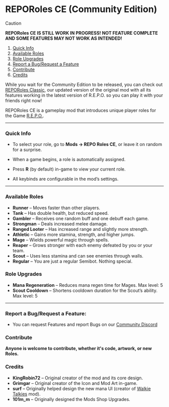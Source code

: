 # REPORoles CE (Community Edition)

> [!CAUTION]
> **REPORoles CE IS STILL WORK IN PROGRESS! NOT FEATURE COMPLETE AND SOME FEATURES MAY NOT WORK AS INTENDED!**

<ol>
  <li><a href="#quick-info">Quick Info</a></li>
  <li><a href="#available-roles">Available Roles</a></li>
  <li><a href="#role-upgrades">Role Upgrades</a></li>
  <li><a href="#report-a-bugrequest-a-feature">Report a Bug/Request a Feature</a></li>
  <li><a href="#contribute">Contribute</a></li>
  <li><a href="#credits">Credits</a></li>
</ol>

While you wait for the Community Edition to be released, you can check out [REPORoles Classic](https://thunderstore.io/c/repo/p/R3Labs/REPORoles_Classic/), our updated version of the original mod with all its features working in the latest version of R.E.P.O. so you can play it with your friends right now!

REPORoles CE is a gameplay mod that introduces unique player roles for the Game [R.E.P.O.](https://store.steampowered.com/app/3241660/REPO/).

---
### Quick Info

- To select your role, go to **Mods → REPO Roles CE**, or leave it on random for a surprise.

- When a game begins, a role is automatically assigned.

- Press **R** (by default) in-game to view your current role.

- All keybinds are configurable in the mod’s settings.

---
### Available Roles

- **Runner** – Moves faster than other players.
- **Tank** – Has double health, but reduced speed.
- **Gambler** – Receives one random buff and one debuff each game.
- **Strongman** – Deals increased melee damage.
- **Ranged Looter** – Has increased range and slightly more strength.
- **Athletic** – Gains more stamina, strength, and higher jumps.
- **Mage** – Wields powerful magic through spells.
- **Reaper** – Grows stronger with each enemy defeated by you or your team.
- **Scout** – Uses less stamina and can see enemies through walls.
- **Regular** – You are just a regular Semibot. Nothing special.

### Role Upgrades

- **Mana Regeneration** – Reduces mana regen time for Mages. Max level: 5
- **Scout Cooldown** – Shortens cooldown duration for the Scout’s ability. Max level: 5

---
### Report a Bug/Request a Feature:
- You can request Features and report Bugs on our [Community Discord](https://discord.gg/AyG5Z8xR6m)

### Contribute
**Anyone is welcome to contribute, whether it's code, artwork, or new Roles.**

### Credits

- **KingRobin72** – Original creator of the mod and its core design.
- **Grimgar** – Original creator of the Icon and Mod Art in-game.
- **surf** – Originally helped design the new mana UI (creator of [Walkie Talkies](https://thunderstore.io/c/repo/p/surfknasen/Walkie_Talkies/) mod).
- **101m_m** – Originally designed the Mods Shop Upgrades.
